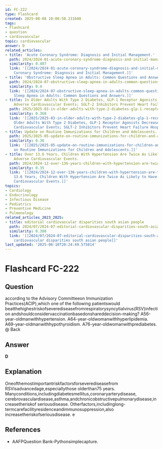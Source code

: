 ```yaml
---
id: FC-222
type: Flashcard
created: 2025-08-08 10:00:50.231608
tags:
- Flashcard
- question
- cardiovascular
topic: cardiovascular
answer: D
related_articles:
- title: 'Acute Coronary Syndrome: Diagnosis and Initial Management.'
  path: 2024/2024-01-acute-coronary-syndrome-diagnosis-and-initial-management.md
  similarity: 0.407
  link: '[[2024/2024-01-acute-coronary-syndrome-diagnosis-and-initial-management|Acute
    Coronary Syndrome: Diagnosis and Initial Management.]]'
- title: 'Obstructive Sleep Apnea in Adults: Common Questions and Answers.'
  path: 2024/2024-07-obstructive-sleep-apnea-in-adults-common-questions-and-answe.md
  similarity: 0.4
  link: '[[2024/2024-07-obstructive-sleep-apnea-in-adults-common-questions-and-answe|Obstructive
    Sleep Apnea in Adults: Common Questions and Answers.]]'
- title: In Older Adults With Type 2 Diabetes, GLP-1 Receptor Agonists Decrease Major
    Adverse Cardiovascular Events; SGLT-2 Inhibitors Prevent Heart Failure Hospitalizations.
  path: 2025/2025-03-in-older-adults-with-type-2-diabetes-glp-1-receptor-agonists.md
  similarity: 0.368
  link: '[[2025/2025-03-in-older-adults-with-type-2-diabetes-glp-1-receptor-agonists|In
    Older Adults With Type 2 Diabetes, GLP-1 Receptor Agonists Decrease Major Adverse
    Cardiovascular Events; SGLT-2 Inhibitors Prevent Heart Failure Hospitalizations.]]'
- title: Update on Routine Immunizations for Children and Adolescents.
  path: 2025/2025-05-update-on-routine-immunizations-for-children-and-adolescents.md
  similarity: 0.36
  link: '[[2025/2025-05-update-on-routine-immunizations-for-children-and-adolescents|Update
    on Routine Immunizations for Children and Adolescents.]]'
- title: Over 13.6 Years, Children With Hypertension Are Twice As Likely to Have Major
    Adverse Cardiovascular Events.
  path: 2024/2024-12-over-136-years-children-with-hypertension-are-twice-as-likel.md
  similarity: 0.35
  link: '[[2024/2024-12-over-136-years-children-with-hypertension-are-twice-as-likel|Over
    13.6 Years, Children With Hypertension Are Twice As Likely to Have Major Adverse
    Cardiovascular Events.]]'
topics:
- Cardiology
- Endocrinology
- Infectious Disease
- Pediatrics
- Preventive Medicine
- Pulmonology
related_articles_2023_2025:
- title: editorial cardiovascular disparities south asian people
  path: 2024/07/2024-07-editorial-cardiovascular-disparities-south-asian-people.md
  similarity: 0.308
  link: '[[2024/07/2024-07-editorial-cardiovascular-disparities-south-asian-people|editorial
    cardiovascular disparities south asian people]]'
last_updated: '2025-08-10T20:24:49.575814'
---
```


# Flashcard FC-222

## Question

according to the Advisory Committeeon Immunization Practices(ACIP),which one of the following patientswould beatthehighestriskofseverediseasefromrespiratorysyncytialvirus(RSV)infection andshouldconsidervaccinationbasedonshareddecision-making? A56-year-oldmanwithhypertension. A64-year-oldwomanwithhyperlipidemia. A69-year-oldmanwithhypothyroidism. A76-year-oldwomanwithprediabetes. @ Back

## Answer

**D**

## Explanation

Oneofthemostimportantriskfactorsforseverediseasefrom RSVisadvancedage,especiallythose olderthan75 years. Manyconditions,includingdiabetesmellitus,coronaryarterydisease, cerebrovasculardisease,asthma,andchronicobstructivepulmonarydisease,increasetheriskof seriousdisease. Otherfactors,includinglong-termcarefacilityresidenceandimmunosuppression,also increasetheriskofseriousdisease. e

## References

- AAFPQuestion Bank-Pythonsimplecapture.

